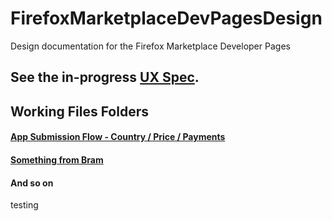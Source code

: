 FirefoxMarketplaceDevPagesDesign
================================

Design documentation for the Firefox Marketplace Developer Pages


## See the in-progress [UX Spec][1].


## Working Files Folders

#### [App Submission Flow - Country / Price / Payments][2]

#### [Something from Bram][3]

#### And so on

testing






[1]: http://tsmuse.github.io/FirefoxMarketplaceDevPagesDesign

[2]: https://github.com/tsmuse/FirefoxMarketplaceDevPagesDesign/blob/master/AppSub_CountryPricePayment/index.md

[3]: https://github.com/tsmuse/FirefoxMarketplaceDevPagesDesign/blob/master/BramFolder/index.md


